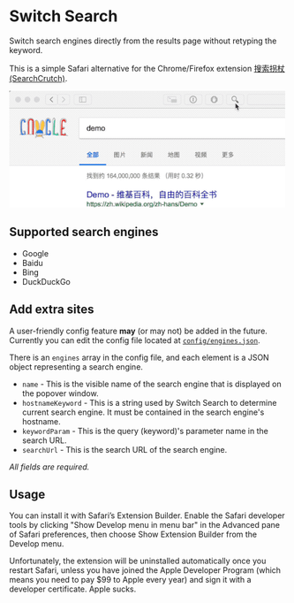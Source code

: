 # Switch Search

Switch search engines directly from the results page without retyping the keyword.

This is a simple Safari alternative for the Chrome/Firefox extension [搜索拐杖 (SearchCrutch)](https://github.com/xhhjin/SearchCrutch).

![Demo](assets/demo.gif)

## Supported search engines

- Google
- Baidu
- Bing
- DuckDuckGo

## Add extra sites

A user-friendly config feature **may** (or may not) be added in the future. Currently you can edit the config file located at [`config/engines.json`](https://github.com/JeziL/SwitchSearch/blob/master/config/engines.json).

There is an `engines` array in the config file, and each element is a JSON object representing a search engine.

- `name` \- This is the visible name of the search engine that is displayed on the popover window.
- `hostnameKeyword` \- This is a string used by Switch Search to determine current search engine. It must be contained in the search engine's hostname.
- `keywordParam` \- This is the query (keyword)'s parameter name in the search URL.
- `searchUrl` \- This is the search URL of the search engine.

*All fields are required.*

## Usage

You can install it with Safari’s Extension Builder. Enable the Safari developer tools by clicking "Show Develop menu in menu bar" in the Advanced pane of Safari preferences, then choose Show Extension Builder from the Develop menu.

Unfortunately, the extension will be uninstalled automatically once you restart Safari, unless you have joined the Apple Developer Program (which means you need to pay $99 to Apple every year) and sign it with a developer certificate. Apple sucks.